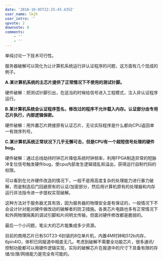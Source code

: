 ```yaml
---
date: '2018-10-05T22:25:45.435Z'
user_name: lkjh
user_intro: ''
upvote: 2
downvote: 0
comments:
    - ''
    - ''
---
```


单纯讨论一下技术可行性。

服务器破解可以简化为让计算机系统运行非认证程序的问题，这方面有几个现成的例子。

  

**A.某计算机系统的主芯片提供了正常情况下不使用的测试针脚。**

硬件破解：把测试针脚引出，在适当的时候给信号进入工程模式，注入非认证程序运行。

  

**B.某计算机系统会认证程序签名，修改过的程序不允许载入内存。认证部分由专用芯片执行，内部逻辑保密。**

硬件破解：用外置芯片跨接原有认证芯片，无论实际程序是什么都向CPU返回单一有效序列号。

  

**C.某计算机系统正常状况下几乎无懈可击，但是CPU有一个超短信号处理的硬件bug。**

硬件破解：通过总线劫持时钟芯片降低系统时钟频率，利用FPGA制造异常的短脉冲复位信号触发硬件bug，使cpu内部发生逻辑错乱和溢出，获得运行自制代码的权限。

  

可以看到在允许硬件改造的情况下，一般不是用高度复杂的处理能力进行暴力破解，而是制造后门回避原有的认证/加密部分，然后用计算机原有的处理器和内存运行非法指令进一步提权实现破解。

这种方法对于服务器尤其有效，因为服务器的物理安全是有保证的，一般情况下不会设计针对能对硬件做改动的破解者的防卫措施。各类芯片电路也多有正常情况下和外网物理隔离的调试引脚和片间明文传输，但面对硬件修改都是脆弱的。

  

最后一个小问题，笔尖大的芯片能集成多少资源。

目前的商用芯片已有SOT23-6封装的8位单片机，内置4M时钟和512b内存，6pin4IO，体积已同报道中相差无几。考虑到破解不需要全功能芯片，很多通讯/控制功能都可以用硬件逻辑实现，实际的破解芯片在报道中的尺寸下具备有限的存储/处理/网络能力是完全有可能的。
